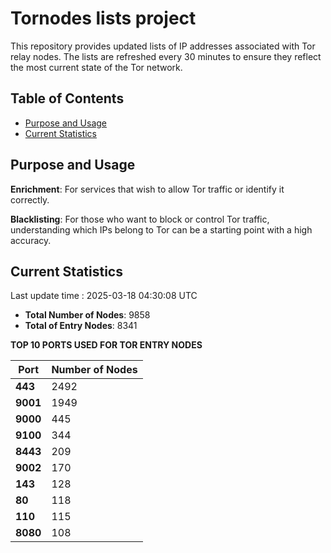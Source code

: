 # Tornodes lists project

This repository provides updated lists of IP addresses associated with Tor relay nodes. The lists are refreshed every 30 minutes to ensure they reflect the most current state of the Tor network.

## Table of Contents

- [Purpose and Usage](#purpose-and-usage)
- [Current Statistics](#current-statistics)


## Purpose and Usage

**Enrichment**: For services that wish to allow Tor traffic or identify it correctly.

**Blacklisting**: For those who want to block or control Tor traffic, understanding which IPs belong to Tor can be a starting point with a high accuracy.

## Current Statistics

Last update time : 2025-03-18 04:30:08 UTC

- **Total Number of Nodes**: 9858
- **Total of Entry Nodes**: 8341

**TOP 10 PORTS USED FOR TOR ENTRY NODES**

| **Port** | **Number of Nodes** |
|------|-----------------|
| **443**   | 2492  |
| **9001**   | 1949  |
| **9000**   | 445  |
| **9100**   | 344  |
| **8443**   | 209  |
| **9002**   | 170  |
| **143**   | 128  |
| **80**   | 118  |
| **110**   | 115  |
| **8080**   | 108  |

